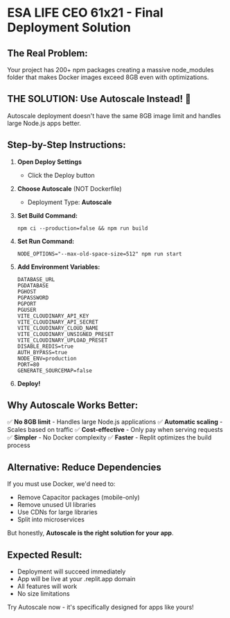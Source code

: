 # ESA LIFE CEO 61x21 - Final Deployment Solution

## The Real Problem:
Your project has 200+ npm packages creating a massive node_modules folder that makes Docker images exceed 8GB even with optimizations.

## THE SOLUTION: Use Autoscale Instead! 🚀

Autoscale deployment doesn't have the same 8GB image limit and handles large Node.js apps better.

## Step-by-Step Instructions:

1. **Open Deploy Settings**
   - Click the Deploy button
   
2. **Choose Autoscale** (NOT Dockerfile)
   - Deployment Type: **Autoscale**
   
3. **Set Build Command:**
   ```
   npm ci --production=false && npm run build
   ```

4. **Set Run Command:**
   ```
   NODE_OPTIONS="--max-old-space-size=512" npm run start
   ```

5. **Add Environment Variables:**
   ```
   DATABASE_URL
   PGDATABASE
   PGHOST
   PGPASSWORD
   PGPORT
   PGUSER
   VITE_CLOUDINARY_API_KEY
   VITE_CLOUDINARY_API_SECRET
   VITE_CLOUDINARY_CLOUD_NAME
   VITE_CLOUDINARY_UNSIGNED_PRESET
   VITE_CLOUDINARY_UPLOAD_PRESET
   DISABLE_REDIS=true
   AUTH_BYPASS=true
   NODE_ENV=production
   PORT=80
   GENERATE_SOURCEMAP=false
   ```

6. **Deploy!**

## Why Autoscale Works Better:

✅ **No 8GB limit** - Handles large Node.js applications
✅ **Automatic scaling** - Scales based on traffic
✅ **Cost-effective** - Only pay when serving requests
✅ **Simpler** - No Docker complexity
✅ **Faster** - Replit optimizes the build process

## Alternative: Reduce Dependencies

If you must use Docker, we'd need to:
- Remove Capacitor packages (mobile-only)
- Remove unused UI libraries
- Use CDNs for large libraries
- Split into microservices

But honestly, **Autoscale is the right solution for your app**.

## Expected Result:
- Deployment will succeed immediately
- App will be live at your .replit.app domain
- All features will work
- No size limitations

Try Autoscale now - it's specifically designed for apps like yours!